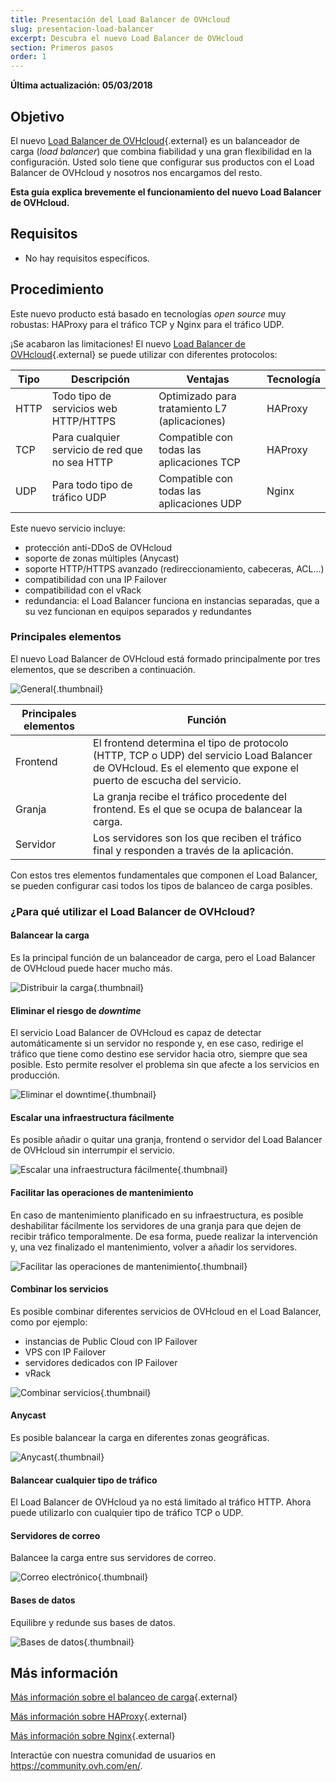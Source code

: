 ```yaml
---
title: Presentación del Load Balancer de OVHcloud
slug: presentacion-load-balancer
excerpt: Descubra el nuevo Load Balancer de OVHcloud
section: Primeros pasos
order: 1
---
```


**Última actualización: 05/03/2018**

## Objetivo

El nuevo [Load Balancer de OVHcloud](https://www.ovh.com/world/es/soluciones/load-balancer/){.external} es un balanceador de carga (*load balancer*) que combina fiabilidad y una gran flexibilidad en la configuración. Usted solo tiene que configurar sus productos con el Load Balancer de OVHcloud y nosotros nos encargamos del resto.

**Esta guía explica brevemente el funcionamiento del nuevo Load Balancer de OVHcloud.**

## Requisitos

- No hay requisitos específicos.


## Procedimiento

 
Este nuevo producto está basado en tecnologías *open source* muy robustas: HAProxy para el tráfico TCP y Nginx para el tráfico UDP.

¡Se acabaron las limitaciones! El nuevo [Load Balancer de OVHcloud](https://www.ovh.com/world/es/soluciones/load-balancer/){.external} se puede utilizar con diferentes protocolos:

|Tipo|Descripción|Ventajas|Tecnología|
|---|---|---|---|
|HTTP|Todo tipo de servicios web HTTP/HTTPS|Optimizado para tratamiento L7 (aplicaciones)|HAProxy|
|TCP|Para cualquier servicio de red que no sea HTTP|Compatible con todas las aplicaciones TCP|HAProxy|
|UDP|Para todo tipo de tráfico UDP|Compatible con todas las aplicaciones UDP|Nginx|

Este nuevo servicio incluye:

- protección anti-DDoS de OVHcloud
- soporte de zonas múltiples (Anycast)
- soporte HTTP/HTTPS avanzado (redireccionamiento, cabeceras, ACL...)
- compatibilidad con una IP Failover
- compatibilidad con el vRack
- redundancia: el Load Balancer funciona en instancias separadas, que a su vez funcionan en equipos separados y redundantes

### Principales elementos

El nuevo Load Balancer de OVHcloud está formado principalmente por tres elementos, que se describen a continuación.

![General](images/diag_gen.png){.thumbnail}

|Principales elementos|Función|
|---|---|
|Frontend|El frontend determina el tipo de protocolo (HTTP, TCP o UDP) del servicio Load Balancer de OVHcloud. Es el elemento que expone el puerto de escucha del servicio.|
|Granja|La granja recibe el tráfico procedente del frontend. Es el que se ocupa de balancear la carga.|
|Servidor|Los servidores son los que reciben el tráfico final y responden a través de la aplicación.|

Con estos tres elementos fundamentales que componen el Load Balancer, se pueden configurar casi todos los tipos de balanceo de carga posibles.


### ¿Para qué utilizar el Load Balancer de OVHcloud?

#### Balancear la carga

Es la principal función de un balanceador de carga, pero el Load Balancer de OVHcloud puede hacer mucho más.  

![Distribuir la carga](images/distribute_load.png){.thumbnail}

#### Eliminar el riesgo de *downtime*

El servicio Load Balancer de OVHcloud es capaz de detectar automáticamente si un servidor no responde y, en ese caso, redirige el tráfico que tiene como destino ese servidor hacia otro, siempre que sea posible. Esto permite resolver el problema sin que afecte a los servicios en producción. 

![Eliminar el downtime](images/eliminate_downtimes.png){.thumbnail}

#### Escalar una infraestructura fácilmente

Es posible añadir o quitar una granja, frontend o servidor del Load Balancer de OVHcloud sin interrumpir el servicio.

![Escalar una infraestructura fácilmente](images/facilitate_maintenance.png){.thumbnail}


#### Facilitar las operaciones de mantenimiento

En caso de mantenimiento planificado en su infraestructura, es posible deshabilitar fácilmente los servidores de una granja para que dejen de recibir tráfico temporalmente. De esa forma, puede realizar la intervención y, una vez finalizado el mantenimiento, volver a añadir los servidores.

![Facilitar las operaciones de mantenimiento](images/scale_easily.png){.thumbnail}


#### Combinar los servicios

Es posible combinar diferentes servicios de OVHcloud en el Load Balancer, como por ejemplo:

- instancias de Public Cloud con IP Failover
- VPS con IP Failover
- servidores dedicados con IP Failover
- vRack

![Combinar servicios](images/mix_and_match.png){.thumbnail}

#### Anycast

Es posible balancear la carga en diferentes zonas geográficas.

![Anycast](images/anycast.png){.thumbnail}


#### Balancear cualquier tipo de tráfico

El Load Balancer de OVHcloud ya no está limitado al tráfico HTTP. Ahora puede utilizarlo con cualquier tipo de tráfico TCP o UDP.


#### Servidores de correo

Balancee la carga entre sus servidores de correo.

![Correo electrónico](images/mail.png){.thumbnail}


#### Bases de datos

Equilibre y redunde sus bases de datos. 

![Bases de datos](images/database.png){.thumbnail}


## Más información

[Más información sobre el balanceo de carga](https://es.wikipedia.org/wiki/Balanceador_de_carga){.external}

[Más información sobre HAProxy](http://www.haproxy.org/#desc){.external}

[Más información sobre Nginx](https://es.wikipedia.org/wiki/Nginx){.external}

Interactúe con nuestra comunidad de usuarios en <https://community.ovh.com/en/>.
